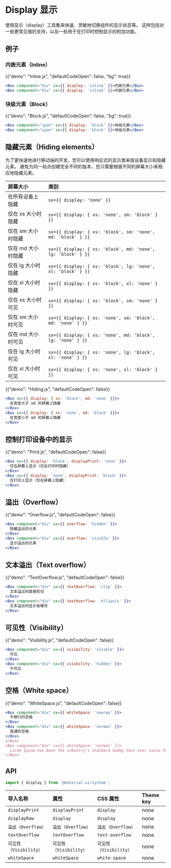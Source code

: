 # Display 显示

<p class="description">使用显示（display）工具集来快速、灵敏地切换组件的显示状态等。 这样包括对一些更常见值的支持，以及一些用于在打印时控制显示的附加功能。</p>

## 例子

### 内嵌元素（Inline）

{{"demo": "Inline.js", "defaultCodeOpen": false, "bg": true}}

```jsx
<Box component="div" sx={{ display: 'inline' }}>内嵌元素</Box>
<Box component="div" sx={{ display: 'inline' }}>内嵌元素</Box>
```

### 块级元素（Block）

{{"demo": "Block.js", "defaultCodeOpen": false, "bg": true}}

```jsx
<Box component="span" sx={{ display: 'block' }}>块级元素</Box>
<Box component="span" sx={{ display: 'block' }}>块级元素</Box>
```

## 隐藏元素（Hiding elements）

为了更快速地进行移动端的开发，您可以使用响应式的显示类来按设备显示和隐藏元素。 避免为同一站点创建完全不同的版本，您只需要根据不同的屏幕大小来相应地隐藏元素。

| 屏幕大小        | 类别                                                           |
|:----------- |:------------------------------------------------------------ |
| 在所有设备上隐藏    | `sx={{ display: 'none' }}`                                   |
| 仅在 xs 大小时隐藏 | `sx={{ display: { xs: 'none', sm: 'block' } }}`              |
| 仅在 sm 大小时隐藏 | `sx={{ display: { xs: 'block', sm: 'none', md: 'block' } }}` |
| 仅在 md 大小时隐藏 | `sx={{ display: { xs: 'block', md: 'none', lg: 'block' } }}` |
| 仅在 lg 大小时隐藏 | `sx={{ display: { xs: 'block', lg: 'none', xl: 'block' } }}` |
| 仅在 xl 大小时隐藏 | `sx={{ display: { xs: 'block', xl: 'none' } }}`              |
| 仅在 xs 大小时可见 | `sx={{ display: { xs: 'block', sm: 'none' } }}`              |
| 仅在 sm 大小时可见 | `sx={{ display: { xs: 'none', sm: 'block', md: 'none' } }}`  |
| 仅在 md 大小时可见 | `sx={{ display: { xs: 'none', md: 'block', lg: 'none' } }}`  |
| 仅在 lg 大小时可见 | `sx={{ display: { xs: 'none', lg: 'block', xl: 'none' } }}`  |
| 仅在 xl 大小时可见 | `sx={{ display: { xs: 'none', xl: 'block' } }}`              |

{{"demo": "Hiding.js", "defaultCodeOpen": false}}

```jsx
<Box sx={{ display: { xs: 'block', md: 'none' }}}>
  在宽度大于 md 的屏幕上隐藏
</Box>
<Box sx={{ display: { xs: 'none', md: 'block' }}}>
  在宽度小于 md 的屏幕上隐藏
</Box>
```

## 控制打印设备中的显示

{{"demo": "Print.js", "defaultCodeOpen": false}}

```jsx
<Box sx={{ display: 'block', displayPrint: 'none' }}>
  仅在屏幕上显示（仅在打印时隐藏）
</Box>
<Box sx={{ display: 'none', displayPrint: 'block' }}>
  仅打印上显示（仅在屏幕上隐藏）
</Box>
```

## 溢出（Overflow）

{{"demo": "Overflow.js", "defaultCodeOpen": false}}

```jsx
<Box component="div" sx={{ overflow: 'hidden' }}>
  隐藏溢出的元素
</Box>
<Box component="div" sx={{ overflow: 'visible' }}>
  显示溢出的元素
</Box>
```

## 文本溢出（Text overflow）

{{"demo": "TextOverflow.js", "defaultCodeOpen": false}}

```jsx
<Box component="div" sx={{ textOverflow: 'clip' }}>
  文本溢出时直接剪切
</Box>
<Box component="div" sx={{ textOverflow: 'ellipsis' }}>
  文本溢出时显示省略号
</Box>
```

## 可见性（Visibility）

{{"demo": "Visibility.js", "defaultCodeOpen": false}}

```jsx
<Box component="div" sx={{ visibility: 'visible' }}>
  可见
</Box>
<Box component="div" sx={{ visibility: 'hidden' }}>
  不可见
</Box>
```

## 空格（White space）

{{"demo": "WhiteSpace.js", "defaultCodeOpen": false}}

```jsx
<Box component="div" sx={{ whiteSpace: 'nowrap' }}>
  不换行的空格
</Box>
<Box component="div" sx={{ whiteSpace: 'normal' }}>
  普通的空格
</Box>
</Box>
<Box component="div" sx={{ whiteSpace: 'normal' }}>
  Lorem Ipsum has been the industry's standard dummy text ever since the 1500s.
</Box>
```

## API

```js
import { display } from '@material-ui/system';
```

| 导入名称              | 属性                | CSS 属性            | Theme key |
|:----------------- |:----------------- |:----------------- |:--------- |
| `displayPrint`    | `displayPrint`    | `display`         | none      |
| `displayRaw`      | `display`         | `display`         | none      |
| `溢出（Overflow）`    | `溢出（Overflow）`    | `溢出（Overflow）`    | none      |
| `textOverflow`    | `textOverflow`    | `text-overflow`   | none      |
| `可见性（Visibility）` | `可见性（Visibility）` | `可见性（Visibility）` | none      |
| `whiteSpace`      | `whiteSpace`      | `white-space`     | none      |
